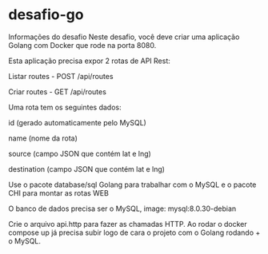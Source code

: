 # desafio-go

Informações do desafio
Neste desafio, você deve criar uma aplicação Golang com Docker que rode na porta 8080.

Esta aplicação precisa expor 2 rotas de API Rest:


Listar routes - POST /api/routes

Criar routes - GET /api/routes


Uma rota tem os seguintes dados:


id (gerado automaticamente pelo MySQL)

name (nome da rota)

source (campo JSON que contém lat e lng)

destination (campo JSON que contém lat e lng)


Use o pacote database/sql Golang para trabalhar com o MySQL e o pacote CHI para montar as rotas WEB


O banco de dados precisa ser o MySQL, image: mysql:8.0.30-debian


Crie o arquivo api.http para fazer as chamadas HTTP. Ao rodar o docker compose up já precisa subir logo de cara o projeto com o Golang rodando + o MySQL.
